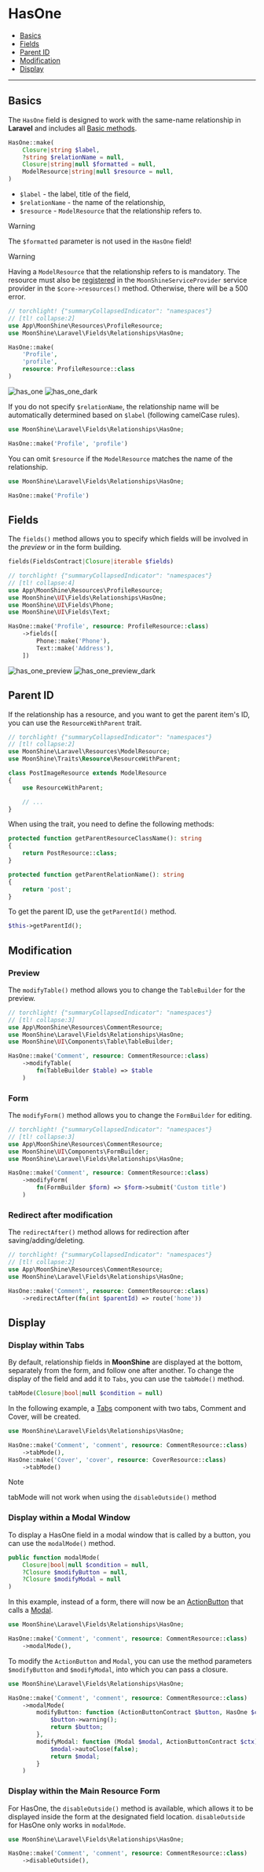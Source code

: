 # HasOne

- [Basics](#basics)
- [Fields](#fields)
- [Parent ID](#parent-id)
- [Modification](#modify)
- [Display](#view)

---

<a name="basics"></a>
## Basics

The `HasOne` field is designed to work with the same-name relationship in **Laravel** and includes all [Basic methods](/docs/{{version}}/fields/basic-methods).

```php
HasOne::make(
    Closure|string $label,
    ?string $relationName = null,
    Closure|string|null $formatted = null,
    ModelResource|string|null $resource = null,
)
```

- `$label` - the label, title of the field,
- `$relationName` - the name of the relationship,
- `$resource` - `ModelResource` that the relationship refers to.

> [!WARNING]
> The `$formatted` parameter is not used in the `HasOne` field!

> [!WARNING]
> Having a `ModelResource` that the relationship refers to is mandatory.
> The resource must also be [registered](/docs/{{version}}/model-resource/index#declaring-in-the-system) in the `MoonShineServiceProvider` service provider in the `$core->resources()` method.
> Otherwise, there will be a 500 error.

```php
// torchlight! {"summaryCollapsedIndicator": "namespaces"}
// [tl! collapse:2]
use App\MoonShine\Resources\ProfileResource;
use MoonShine\Laravel\Fields\Relationships\HasOne;

HasOne::make(
    'Profile',
    'profile',
    resource: ProfileResource::class
)
```

![has_one](https://raw.githubusercontent.com/moonshine-software/doc/3.x/resources/screenshots/has_one.png#light)
![has_one_dark](https://raw.githubusercontent.com/moonshine-software/doc/3.x/resources/screenshots/has_one_dark.png#dark)

If you do not specify `$relationName`, the relationship name will be automatically determined based on `$label` (following camelCase rules).

```php
use MoonShine\Laravel\Fields\Relationships\HasOne;

HasOne::make('Profile', 'profile')
```

You can omit `$resource` if the `ModelResource` matches the name of the relationship.

```php
use MoonShine\Laravel\Fields\Relationships\HasOne;

HasOne::make('Profile')
```

<a name="fields"></a>
## Fields

The `fields()` method allows you to specify which fields will be involved in the *preview* or in the form building.

```php
fields(FieldsContract|Closure|iterable $fields)
```

```php
// torchlight! {"summaryCollapsedIndicator": "namespaces"}
// [tl! collapse:4]
use App\MoonShine\Resources\ProfileResource;
use MoonShine\UI\Fields\Relationships\HasOne;
use MoonShine\UI\Fields\Phone;
use MoonShine\UI\Fields\Text;

HasOne::make('Profile', resource: ProfileResource::class)
    ->fields([
        Phone::make('Phone'),
        Text::make('Address'),
    ])
```

![has_one_preview](https://raw.githubusercontent.com/moonshine-software/doc/3.x/resources/screenshots/has_one_preview.png#light)
![has_one_preview_dark](https://raw.githubusercontent.com/moonshine-software/doc/3.x/resources/screenshots/has_one_preview_dark.png#dark)

<a name="parent-id"></a>
## Parent ID

If the relationship has a resource, and you want to get the parent item's ID, you can use the `ResourceWithParent` trait.

```php
// torchlight! {"summaryCollapsedIndicator": "namespaces"}
// [tl! collapse:2]
use MoonShine\Laravel\Resources\ModelResource;
use MoonShine\Traits\Resource\ResourceWithParent;

class PostImageResource extends ModelResource
{
    use ResourceWithParent;

    // ...
}
```

When using the trait, you need to define the following methods:

```php
protected function getParentResourceClassName(): string
{
    return PostResource::class;
}

protected function getParentRelationName(): string
{
    return 'post';
}
```

To get the parent ID, use the `getParentId()` method.

```php
$this->getParentId();
```

<a name="modify"></a>
## Modification

### Preview

The `modifyTable()` method allows you to change the `TableBuilder` for the preview.

```php
// torchlight! {"summaryCollapsedIndicator": "namespaces"}
// [tl! collapse:3]
use App\MoonShine\Resources\CommentResource;
use MoonShine\Laravel\Fields\Relationships\HasOne;
use MoonShine\UI\Components\Table\TableBuilder;

HasOne::make('Comment', resource: CommentResource::class)
    ->modifyTable(
        fn(TableBuilder $table) => $table
    )
```

### Form

The `modifyForm()` method allows you to change the `FormBuilder` for editing.

```php
// torchlight! {"summaryCollapsedIndicator": "namespaces"}
// [tl! collapse:3]
use App\MoonShine\Resources\CommentResource;
use MoonShine\UI\Components\FormBuilder;
use MoonShine\Laravel\Fields\Relationships\HasOne;

HasOne::make('Comment', resource: CommentResource::class)
    ->modifyForm(
        fn(FormBuilder $form) => $form->submit('Custom title')
    )
```

### Redirect after modification

The `redirectAfter()` method allows for redirection after saving/adding/deleting.

```php
// torchlight! {"summaryCollapsedIndicator": "namespaces"}
// [tl! collapse:2]
use App\MoonShine\Resources\CommentResource;
use MoonShine\Laravel\Fields\Relationships\HasOne;

HasOne::make('Comment', resource: CommentResource::class)
    ->redirectAfter(fn(int $parentId) => route('home'))
```

<a name="view"></a>
## Display

### Display within Tabs

By default, relationship fields in **MoonShine** are displayed at the bottom, separately from the form, and follow one after another. To change the display of the field and add it to `Tabs`, you can use the `tabMode()` method.

```php
tabMode(Closure|bool|null $condition = null)
```

In the following example, a [Tabs](/docs/{{version}}/components/tabs) component with two tabs, Comment and Cover, will be created.

```php
use MoonShine\Laravel\Fields\Relationships\HasOne;

HasOne::make('Comment', 'comment', resource: CommentResource::class)
    ->tabMode(),
HasOne::make('Cover', 'cover', resource: CoverResource::class)
    ->tabMode()
```

> [!NOTE]
> tabMode will not work when using the `disableOutside()` method

### Display within a Modal Window

To display a HasOne field in a modal window that is called by a button, you can use the `modalMode()` method.

```php
public function modalMode(
    Closure|bool|null $condition = null,
    ?Closure $modifyButton = null,
    ?Closure $modifyModal = null
)
```

In this example, instead of a form, there will now be an [ActionButton](/docs/{{version}}/components/action-button) that calls a [Modal](/docs/{{version}}/components/modal).

```php
use MoonShine\Laravel\Fields\Relationships\HasOne;

HasOne::make('Comment', 'comment', resource: CommentResource::class)
    ->modalMode(),
```

To modify the `ActionButton` and `Modal`, you can use the method parameters `$modifyButton` and `$modifyModal`, into which you can pass a closure.

```php
use MoonShine\Laravel\Fields\Relationships\HasOne;

HasOne::make('Comment', 'comment', resource: CommentResource::class)
    ->modalMode(
        modifyButton: function (ActionButtonContract $button, HasOne $ctx) {
            $button->warning();
            return $button;
        },
        modifyModal: function (Modal $modal, ActionButtonContract $ctx) {
            $modal->autoClose(false);
            return $modal;
        }
    )
```

### Display within the Main Resource Form

For HasOne, the `disableOutside()` method is available, which allows it to be displayed inside the form at the designated field location. `disableOutside` for HasOne only works in `modalMode`.

```php
use MoonShine\Laravel\Fields\Relationships\HasOne;

HasOne::make('Comment', 'comment', resource: CommentResource::class)
    ->disableOutside(),
```
